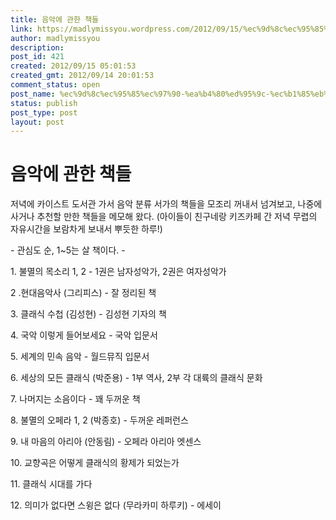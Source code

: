 ```yaml
---
title: 음악에 관한 책들
link: https://madlymissyou.wordpress.com/2012/09/15/%ec%9d%8c%ec%95%85%ec%97%90-%ea%b4%80%ed%95%9c-%ec%b1%85%eb%93%a4/
author: madlymissyou
description: 
post_id: 421
created: 2012/09/15 05:01:53
created_gmt: 2012/09/14 20:01:53
comment_status: open
post_name: %ec%9d%8c%ec%95%85%ec%97%90-%ea%b4%80%ed%95%9c-%ec%b1%85%eb%93%a4
status: publish
post_type: post
layout: post
---
```


# 음악에 관한 책들

저녁에 카이스트 도서관 가서 음악 분류 서가의 책들을 모조리 꺼내서 넘겨보고, 나중에 사거나 추천할 만한 책들을 메모해 왔다. (아이들이 친구네랑 키즈카페 간 저녁 무렵의 자유시간을 보람차게 보내서 뿌듯한 하루!)

\- 관심도 순, 1~5는 살 책이다. -

1\. 불멸의 목소리 1, 2 - 1권은 남자성악가, 2권은 여자성악가

2 .현대음악사 (그리피스) - 잘 정리된 책

3\. 클래식 수첩 (김성현) - 김성현 기자의 책

4\. 국악 이렇게 들어보세요 - 국악 입문서

5\. 세계의 민속 음악 - 월드뮤직 입문서

6\. 세상의 모든 클래식 (박준용) - 1부 역사, 2부 각 대륙의 클래식 문화

7\. 나머지는 소음이다 - 꽤 두꺼운 책

8\. 불멸의 오페라 1, 2 (박종호) - 두꺼운 레퍼런스

9\. 내 마음의 아리아 (안동림) - 오페라 아리아 엣센스

10\. 교향곡은 어떻게 클래식의 황제가 되었는가

11\. 클래식 시대를 가다

12\. 의미가 없다면 스윙은 없다 (무라카미 하루키) - 에세이